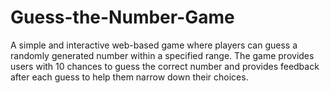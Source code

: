 # Guess-the-Number-Game
A simple and interactive web-based game where players can guess a randomly generated number within a specified range. The game provides users with 10 chances to guess the correct number and provides feedback after each guess to help them narrow down their choices.
